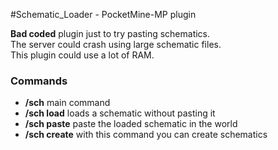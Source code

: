 #Schematic_Loader - PocketMine-MP plugin

**Bad coded** plugin just to try pasting schematics.<br>
The server could crash using large schematic files.<br>
This plugin could use a lot of RAM.

### Commands
- **/sch** main command
- **/sch load** loads a schematic without pasting it
- **/sch paste** paste the loaded schematic in the world
- **/sch create** with this command you can create schematics